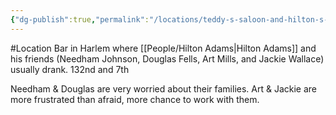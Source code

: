 ```yaml
---
{"dg-publish":true,"permalink":"/locations/teddy-s-saloon-and-hilton-s-friends/"}
---
```


#Location 
Bar in Harlem where [[People/Hilton Adams\|Hilton Adams]] and his friends (Needham Johnson, Douglas Fells, Art Mills, and Jackie Wallace) usually drank.
132nd and 7th

Needham & Douglas are very worried about their families.
Art & Jackie are more frustrated than afraid, more chance to work with them.
